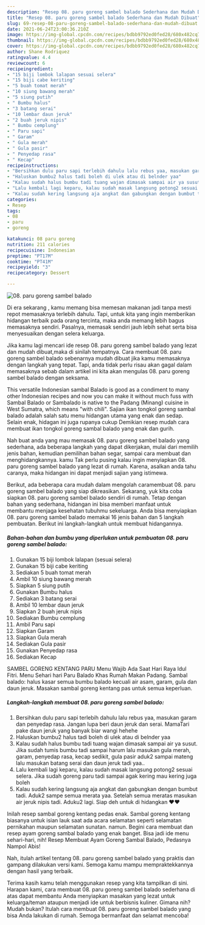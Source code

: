 ```yaml
---
description: "Resep 08. paru goreng sambel balado Sederhana dan Mudah Dibuat"
title: "Resep 08. paru goreng sambel balado Sederhana dan Mudah Dibuat"
slug: 69-resep-08-paru-goreng-sambel-balado-sederhana-dan-mudah-dibuat
date: 2021-06-24T23:00:36.210Z
image: https://img-global.cpcdn.com/recipes/bdbb9792ed0fed28/680x482cq70/08-paru-goreng-sambel-balado-foto-resep-utama.jpg
thumbnail: https://img-global.cpcdn.com/recipes/bdbb9792ed0fed28/680x482cq70/08-paru-goreng-sambel-balado-foto-resep-utama.jpg
cover: https://img-global.cpcdn.com/recipes/bdbb9792ed0fed28/680x482cq70/08-paru-goreng-sambel-balado-foto-resep-utama.jpg
author: Shane Rodriquez
ratingvalue: 4.4
reviewcount: 6
recipeingredient:
- "15 biji lombok lalapan sesuai selera"
- "15 biji cabe keriting"
- "5 buah tomat merah"
- "10 siung bawang merah"
- "5 siung putih"
- " Bumbu halus"
- "3 batang serai"
- "10 lembar daun jeruk"
- "2 buah jeruk nipis"
- " Bumbu cemplung"
- " Paru sapi"
- " Garam"
- " Gula merah"
- " Gula pasir"
- " Penyedap rasa"
- " Kecap"
recipeinstructions:
- "Bersihkan dulu paru sapi terlebih dahulu lalu rebus yaa, masukan garam dan penyedap rasa. Jangan lupa beri daun jeruk dan serai. MamaTari pake daun jeruk yang banyak biar wangi hehehe"
- "Haluskan bumbu2 halus tadi boleh di ulek atau di belnder yaa"
- "Kalau sudah halus bumbu tadi tuang wajan dimasak sampai air ya susut. Jika sudah tumis bumbu tadi sampai harum lalu masukan gula merah, garam, penyedap rasa, kecap sedikit, gula pasir aduk2 sampai mateng lalu masukan batang serai dan daun jeruk tadi yaa.."
- "Lalu kembali lagi keparu, kalau sudah masak langsung potong2 sesuai selera. Jika sudah goreng paru tadi sampai agak kering mau kering juga boleh"
- "Kalau sudah kering langsung aja angkat dan gabungkan dengan bumbut tadi. Aduk2 sampe semua merata yaa. Setelah semua meratas masukan air jeruk nipis tadi. Aduku2 lagi. Siap deh untuk di hidangkan ❤️❤️"
categories:
- Resep
tags:
- 08
- paru
- goreng

katakunci: 08 paru goreng 
nutrition: 211 calories
recipecuisine: Indonesian
preptime: "PT17M"
cooktime: "PT41M"
recipeyield: "3"
recipecategory: Dessert

---
```



![08. paru goreng sambel balado](https://img-global.cpcdn.com/recipes/bdbb9792ed0fed28/680x482cq70/08-paru-goreng-sambel-balado-foto-resep-utama.jpg)

Di era  sekarang , kamu memang bisa memesan makanan jadi tanpa mesti repot memasaknya terlebih dahulu. Tapi, untuk kita yang ingin memberikan hidangan terbaik pada orang tercinta, maka anda memang lebih bagus memasaknya sendiri. Pasalnya, memasak sendiri jauh lebih sehat serta bisa menyesuaikan dengan selera keluarga.

Jika kamu lagi mencari ide resep 08. paru goreng sambel balado yang lezat dan mudah dibuat,maka di sinilah tempatnya. Cara membuat 08. paru goreng sambel balado  sebenarnya mudah dibuat jika kamu memasaknya dengan langkah yang tepat. Tapi, anda tidak perlu risau akan gagal dalam memasaknya 
sebab dalam artikel ini kita akan mengulas 08. paru goreng sambel balado dengan seksama.  

This versatile Indonesian sambal Balado is good as a condiment to many other Indonesian recipes and now you can make it without much fuss with Sambal Balado or Sambalado is native to the Padang (Minang) cuisine in West Sumatra, which means &#34;with chili&#34;. Sajian ikan tongkol goreng sambal balado adalah salah satu menu hidangan utama yang enak dan sedap. Selain enak, hidagan ini juga rupanya cukup Demikian resep mudah cara membuat ikan tongkol goreng sambal balado yang enak dan gurih.

Nah buat anda yang mau memasak 08. paru goreng sambel balado yang sederhana, ada beberapa langkah yang dapat dikerjakan, mulai dari memilih jenis bahan, kemudian pemilihan bahan segar, sampai cara membuat dan menghidangkannya. kamu Tak perlu pusing kalau ingin menyiapkan 08. paru goreng sambel balado yang lezat di rumah. Karena, asalkan anda  tahu caranya, maka hidangan ini dapat menjadi sajian yang istimewa.

Berikut, ada beberapa cara mudah dalam mengolah caramembuat 08. paru goreng sambel balado yang siap dikreasikan. Sekarang, yuk kita coba siapkan 08. paru goreng sambel balado sendiri di rumah. Tetap dengan bahan yang sederhana, hidangan ini bisa memberi manfaat untuk membantu menjaga kesehatan tubuhmu sekeluarga. Anda bisa menyiapkan 08. paru goreng sambel balado memakai 16 jenis bahan dan 5 langkah pembuatan. Berikut ini langkah-langkah untuk membuat hidangannya.

<!--inarticleads1-->

##### Bahan-bahan dan bumbu yang diperlukan untuk pembuatan 08. paru goreng sambel balado:

1. Gunakan 15 biji lombok lalapan (sesuai selera)
1. Gunakan 15 biji cabe keriting
1. Sediakan 5 buah tomat merah
1. Ambil 10 siung bawang merah
1. Siapkan 5 siung putih
1. Gunakan  Bumbu halus
1. Sediakan 3 batang serai
1. Ambil 10 lembar daun jeruk
1. Siapkan 2 buah jeruk nipis
1. Sediakan  Bumbu cemplung
1. Ambil  Paru sapi
1. Siapkan  Garam
1. Siapkan  Gula merah
1. Sediakan  Gula pasir
1. Gunakan  Penyedap rasa
1. Sediakan  Kecap


SAMBEL GORENG KENTANG PARU Menu Wajib Ada Saat Hari Raya Idul Fitri. Menu Sehari hari Paru Balado Khas Rumah Makan Padang. Sambal balado: halus kasar semua bumbu balado kecuali air asam, garam, gula dan daun jeruk. Masakan sambal goreng kentang pas untuk semua keperluan. 

<!--inarticleads2-->

##### Langkah-langkah membuat 08. paru goreng sambel balado:

1. Bersihkan dulu paru sapi terlebih dahulu lalu rebus yaa, masukan garam dan penyedap rasa. Jangan lupa beri daun jeruk dan serai. MamaTari pake daun jeruk yang banyak biar wangi hehehe
1. Haluskan bumbu2 halus tadi boleh di ulek atau di belnder yaa
1. Kalau sudah halus bumbu tadi tuang wajan dimasak sampai air ya susut. Jika sudah tumis bumbu tadi sampai harum lalu masukan gula merah, garam, penyedap rasa, kecap sedikit, gula pasir aduk2 sampai mateng lalu masukan batang serai dan daun jeruk tadi yaa..
1. Lalu kembali lagi keparu, kalau sudah masak langsung potong2 sesuai selera. Jika sudah goreng paru tadi sampai agak kering mau kering juga boleh
1. Kalau sudah kering langsung aja angkat dan gabungkan dengan bumbut tadi. Aduk2 sampe semua merata yaa. Setelah semua meratas masukan air jeruk nipis tadi. Aduku2 lagi. Siap deh untuk di hidangkan ❤️❤️


Inilah resep sambal goreng kentang pedas enak. Sambal goreng kentang biasanya untuk isian lauk saat ada acara selamatan seperti selamatan pernikahan maupun selamatan sunatan. namun. Begini cara membuat dan resep ayam goreng sambal balado yang enak banget. Bisa jadi ide menu sehari-hari, nih! Resep Membuat Ayam Goreng Sambal Balado, Pedasnya Nampol Abis! 

Nah, itulah artikel tentang  08. paru goreng sambel balado  yang praktis dan gampang dilakukan versi kami. Semoga kamu mampu mempraktekkannya dengan hasil yang terbaik. 

Terima kasih kamu telah menggunakan resep yang kita tampilkan di sini. Harapan kami, cara membuat  08. paru goreng sambel balado sederhana di atas dapat membantu Anda menyiapkan masakan yang lezat untuk keluarga/teman ataupun menjadi ide untuk berbisnis kuliner. Gimana nih? Mudah bukan? Itulah cara membuat 08. paru goreng sambel balado yang bisa Anda lakukan di rumah. Semoga bermanfaat dan selamat mencoba!

